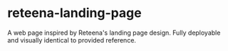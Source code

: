 # reteena-landing-page
A web page inspired by Reteena's landing page design. Fully deployable and visually identical to provided reference.
